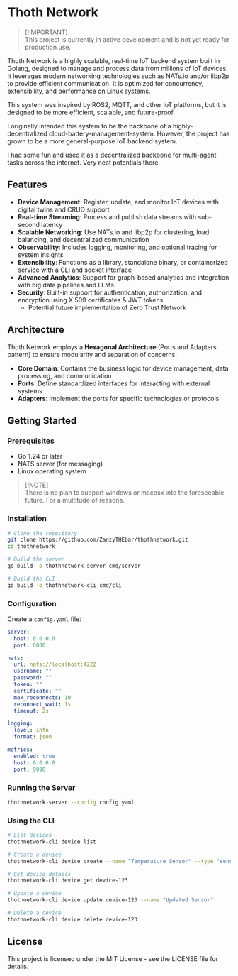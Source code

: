 # Thoth Network

> [!IMPORTANT]\
> This project is currently in active development and is not yet ready for production use.

Thoth Network is a highly scalable, real-time IoT backend system built in Golang, designed to manage and process data from millions of IoT devices. It leverages modern networking technologies such as NATs.io and/or libp2p to provide efficient communication. It is optimized for concurrency, extensibility, and performance on Linux systems.

This system was inspired by ROS2, MQTT, and other IoT platforms, but it is designed to be more efficient, scalable, and future-proof.

I originally intended this system to be the backbone of a highly-decentralized cloud-battery-management-system. However, the project has grown to be a more general-purpose IoT backend system.

I had some fun and used it as a decentralized backbone for multi-agent tasks across the internet. Very neat potentials there.

## Features

- **Device Management**: Register, update, and monitor IoT devices with digital twins and CRUD support
- **Real-time Streaming**: Process and publish data streams with sub-second latency
- **Scalable Networking**: Use NATs.io and libp2p for clustering, load balancing, and decentralized communication
- **Observability**: Includes logging, monitoring, and optional tracing for system insights
- **Extensibility**: Functions as a library, standalone binary, or containerized service with a CLI and socket interface
- **Advanced Analytics**: Support for graph-based analytics and integration with big data pipelines and LLMs
- **Security**: Built-in support for authentication, authorization, and encryption using X.509 certificates & JWT tokens
  - Potential future implementation of Zero Trust Network

## Architecture

Thoth Network employs a **Hexagonal Architecture** (Ports and Adapters pattern) to ensure modularity and separation of concerns:

- **Core Domain**: Contains the business logic for device management, data processing, and communication
- **Ports**: Define standardized interfaces for interacting with external systems
- **Adapters**: Implement the ports for specific technologies or protocols

## Getting Started

### Prerequisites

- Go 1.24 or later
- NATS server (for messaging)
- Linux operating system

> [!NOTE]\
> There is no plan to support windows or macosx into the foreseeable future.
> For a multitude of reasons.

### Installation

```bash
# Clone the repository
git clone https://github.com/ZanzyTHEbar/thothnetwork.git
cd thothnetwork

# Build the server
go build -o thothnetwork-server cmd/server

# Build the CLI
go build -o thothnetwork-cli cmd/cli
```

### Configuration

Create a `config.yaml` file:

```yaml
server:
  host: 0.0.0.0
  port: 8080

nats:
  url: nats://localhost:4222
  username: ""
  password: ""
  token: ""
  certificate: ""
  max_reconnects: 10
  reconnect_wait: 1s
  timeout: 2s

logging:
  level: info
  format: json

metrics:
  enabled: true
  host: 0.0.0.0
  port: 9090
```

### Running the Server

```bash
thothnetwork-server --config config.yaml
```

### Using the CLI

```bash
# List devices
thothnetwork-cli device list

# Create a device
thothnetwork-cli device create --name "Temperature Sensor" --type "sensor" --metadata '{"location":"room-1"}'

# Get device details
thothnetwork-cli device get device-123

# Update a device
thothnetwork-cli device update device-123 --name "Updated Sensor"

# Delete a device
thothnetwork-cli device delete device-123
```

## License

This project is licensed under the MIT License - see the LICENSE file for details.
